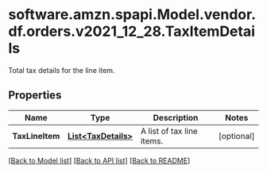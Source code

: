 # software.amzn.spapi.Model.vendor.df.orders.v2021_12_28.TaxItemDetails
Total tax details for the line item.

## Properties

Name | Type | Description | Notes
------------ | ------------- | ------------- | -------------
**TaxLineItem** | [**List&lt;TaxDetails&gt;**](TaxDetails.md) | A list of tax line items. | [optional] 

[[Back to Model list]](../README.md#documentation-for-models) [[Back to API list]](../README.md#documentation-for-api-endpoints) [[Back to README]](../README.md)

